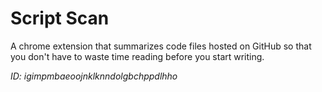 # Script Scan
A chrome extension that summarizes code files hosted on GitHub so that you don't have to waste time reading before you start writing.

*ID: igimpmbaeoojnklknndolgbchppdlhho*
